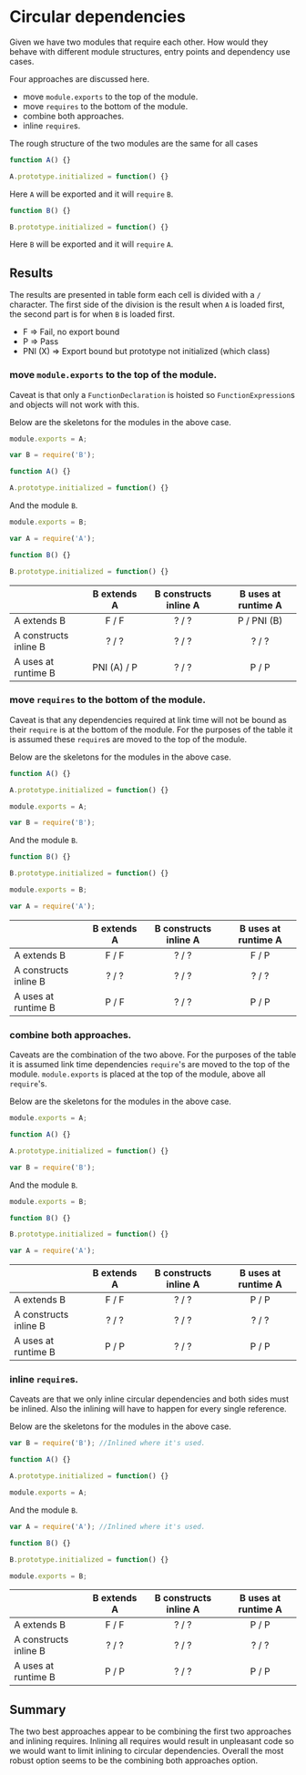 # Circular dependencies

Given we have two modules that require each other. How would they behave with different module structures, entry points and dependency use cases.

Four approaches are discussed here.

* move `module.exports` to the top of the module.
* move `requires` to the bottom of the module.
* combine both approaches.
* inline `require`s.

The rough structure of the two modules are the same for all cases

```javascript
function A() {}

A.prototype.initialized = function() {}
```

Here `A` will be exported and it will `require` `B`.

```javascript
function B() {}

B.prototype.initialized = function() {}
```

Here `B` will be exported and it will `require` `A`.

## Results

The results are presented in table form each cell is divided with a `/` character. The first side of the division is the result when `A` is loaded first, the second part is for when `B` is loaded first.

* F => Fail, no export bound
* P => Pass
* PNI (X) => Export bound but prototype not initialized (which class)

### move `module.exports` to the top of the module.

Caveat is that only a `FunctionDeclaration` is hoisted so `FunctionExpression`s and objects will not work with this.

Below are the skeletons for the modules in the above case.

```javascript
module.exports = A;

var B = require('B');

function A() {}

A.prototype.initialized = function() {}
```

And the module `B`.

```javascript
module.exports = B;

var A = require('A');

function B() {}

B.prototype.initialized = function() {}
```

|                       | B extends A | B constructs inline A | B uses at runtime A |
|:----------------------|:-----------:|:---------------------:|:-------------------:|
| A extends B           | F / F       |     ?     /   ?       |    P /   PNI (B)    |
| A constructs inline B | ? / ?       |      ? / ?            |    ? / ?            |
| A uses at runtime B   | PNI (A) / P |        ? / ?          |     P / P           |


### move `requires` to the bottom of the module.

Caveat is that any dependencies required at link time will not be bound as their `require` is at the bottom of the module.
For the purposes of the table it is assumed these `require`s are moved to the top of the module.

Below are the skeletons for the modules in the above case.

```javascript
function A() {}

A.prototype.initialized = function() {}

module.exports = A;

var B = require('B');
```

And the module `B`.

```javascript
function B() {}

B.prototype.initialized = function() {}

module.exports = B;

var A = require('A');
```

|                       | B extends A | B constructs inline A | B uses at runtime A |
|:----------------------|:-----------:|:---------------------:|:-------------------:|
| A extends B           | F / F       |     ?     /   ?       |    F /   P          |
| A constructs inline B | ? / ?       |      ? / ?            |    ? / ?            |
| A uses at runtime B   | P   /  F    |        ? / ?          |     P / P           |


### combine both approaches.

Caveats are the combination of the two above.
For the purposes of the table it is assumed link time dependencies `require`'s are moved to the top of the module.
`module.exports` is placed at the top of the module, above all `require`'s.

Below are the skeletons for the modules in the above case.

```javascript
module.exports = A;

function A() {}

A.prototype.initialized = function() {}

var B = require('B');
```

And the module `B`.

```javascript
module.exports = B;

function B() {}

B.prototype.initialized = function() {}

var A = require('A');
```

|                       | B extends A | B constructs inline A | B uses at runtime A |
|:----------------------|:-----------:|:---------------------:|:-------------------:|
| A extends B           | F / F       |     ?     /   ?       |    P /   P          |
| A constructs inline B | ? / ?       |      ? / ?            |    ? / ?            |
| A uses at runtime B   | P   /  P    |        ? / ?          |     P / P           |


### inline `require`s.

Caveats are that we only inline circular dependencies and both sides must be inlined.
Also the inlining will have to happen for every single reference.

Below are the skeletons for the modules in the above case.

```javascript
var B = require('B'); //Inlined where it's used.

function A() {}

A.prototype.initialized = function() {}

module.exports = A;
```

And the module `B`.

```javascript
var A = require('A'); //Inlined where it's used.

function B() {}

B.prototype.initialized = function() {}

module.exports = B;
```

|                       | B extends A | B constructs inline A | B uses at runtime A |
|:----------------------|:-----------:|:---------------------:|:-------------------:|
| A extends B           | F / F       |     ?     /   ?       |    P /   P          |
| A constructs inline B | ? / ?       |      ? / ?            |    ? / ?            |
| A uses at runtime B   | P   /  P    |        ? / ?          |     P / P           |


## Summary

The two best approaches appear to be combining the first two approaches and inlining requires.
Inlining all requires would result in unpleasant code so we would want to limit inlining to circular dependencies.
Overall the most robust option seems to be the combining both approaches option.
